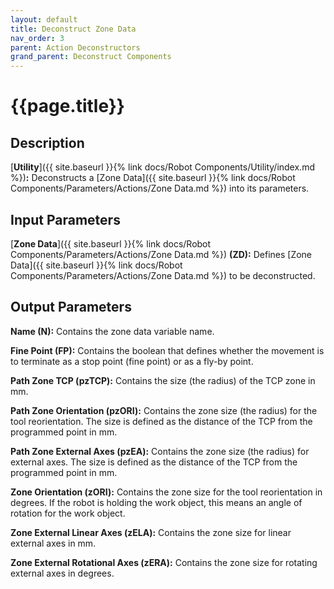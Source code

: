 ```yaml
---
layout: default
title: Deconstruct Zone Data
nav_order: 3
parent: Action Deconstructors
grand_parent: Deconstruct Components
---
```


# **{{page.title}}**

## **Description**

[**Utility**]({{ site.baseurl }}{% link docs/Robot Components/Utility/index.md %})**:** 
Deconstructs a [Zone Data]({{ site.baseurl }}{% link docs/Robot Components/Parameters/Actions/Zone Data.md %}) into its parameters. 

## **Input Parameters**

[**Zone Data**]({{ site.baseurl }}{% link docs/Robot Components/Parameters/Actions/Zone Data.md %}) **(ZD):** Defines [Zone Data]({{ site.baseurl }}{% link docs/Robot Components/Parameters/Actions/Zone Data.md %}) to be deconstructed.

## **Output Parameters**

**Name (N):** Contains the zone data variable name. 

**Fine Point (FP):** Contains the boolean that defines whether the movement is to terminate as a stop point (fine point) or as a fly-by point. 

**Path Zone TCP (pzTCP):** Contains the size (the radius) of the TCP zone in mm. 

**Path Zone Orientation (pzORI):** Contains the zone size (the radius) for the tool reorientation. The size is defined as the distance of the TCP from the programmed point in mm.

**Path Zone External Axes (pzEA):** Contains the zone size (the radius) for external axes. The size is defined as the distance of the TCP from the programmed point in mm.

**Zone Orientation (zORI):** Contains the zone size for the tool reorientation in degrees. If the robot is holding the work object, this means an angle of rotation for the work object.

**Zone External Linear Axes (zELA):** Contains the zone size for linear external axes in mm.

**Zone External Rotational Axes (zERA):** Contains the zone size for rotating external axes in degrees.

